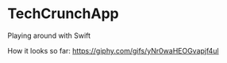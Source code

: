 # TechCrunchApp
Playing around with Swift

How it looks so far: https://giphy.com/gifs/yNr0waHEOGvapjf4ul
